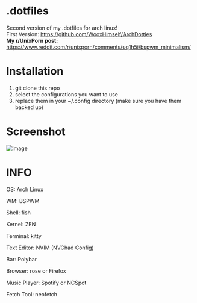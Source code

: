 # .dotfiles
Second version of my .dotfiles for arch linux! <br>
First Version: https://github.com/WooxHimself/ArchDotties <br>
<b>My r/UnixPorn post:</b> https://www.reddit.com/r/unixporn/comments/uq1h5i/bspwm_minimalism/


# Installation

1. git clone this repo
2. select the configurations you want to use
3. replace them in your ~/.config directory (make sure you have them backed up)

# Screenshot
![image](https://user-images.githubusercontent.com/76164598/168463776-bb514e79-84bc-44cb-8279-a62eedaa939c.png)

# INFO

OS: Arch Linux

WM: BSPWM

Shell: fish

Kernel: ZEN

Terminal: kitty

Text Editor: NVIM (NVChad Config)

Bar: Polybar

Browser: rose or Firefox

Music Player: Spotify or NCSpot

Fetch Tool: neofetch
